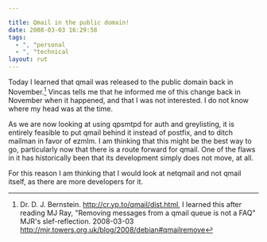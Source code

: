 ```yaml
---

title: Qmail in the public domain!
date: 2008-03-03 16:29:58
tags:
  - ", "personal
  - ", "technical
layout: rut
---
```


Today I learned that qmail was released to the public domain back in November.[^200803031]  Vincas tells me that he informed me of this change back in November when it happened, and that I was not interested.  I do not know where my head was at the time.

As we are now looking at using qpsmtpd for auth and greylisting, it is entirely feasible to put qmail behind it instead of postfix, and to ditch mailman in favor of ezmlm.  I am thinking that this might be the best way to go, particularly now that there is a route forward for qmail.  One of the flaws in it has historically been that its development simply does not move, at all. 

For this reason I am thinking that I would look at netqmail and not qmail itself, as there are more developers for it.  


[^200803031]: Dr. D. J. Bernstein.  <http://cr.yp.to/qmail/dist.html>, I learned this after reading MJ Ray, "Removing messages from a qmail queue is not a FAQ" MJR's slef-reflection. 2008-03-03 <http://mjr.towers.org.uk/blog/2008/debian#qmailremove>

